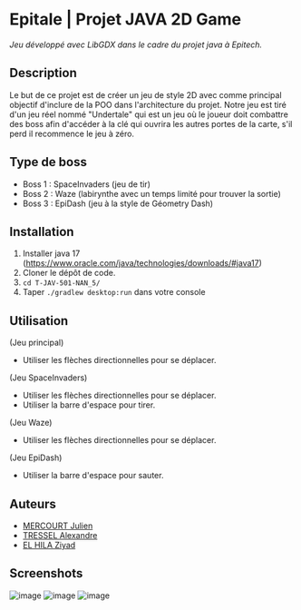 # Epitale | Projet JAVA 2D Game
_Jeu développé avec LibGDX dans le cadre du projet java à Epitech._

## Description

Le but de ce projet est de créer un jeu de style 2D avec comme principal objectif d'inclure de la POO dans l'architecture du projet. Notre jeu est tiré d'un jeu réel nommé "Undertale" qui est un jeu où le joueur doit combattre des boss afin d'accéder à la clé qui ouvrira les autres portes de la carte, s'il perd il recommence le jeu à zéro.

## Type de boss

- Boss 1 : SpaceInvaders (jeu de tir)
- Boss 2 : Waze (labirynthe avec un temps limité pour trouver la sortie)
- Boss 3 : EpiDash (jeu à la style de Géometry Dash)

## Installation

1. Installer java 17 (https://www.oracle.com/java/technologies/downloads/#java17)
2. Cloner le dépôt de code.
3. ```cd T-JAV-501-NAN_5/```
4. Taper ```./gradlew desktop:run``` dans votre console

## Utilisation

(Jeu principal)
- Utiliser les flèches directionnelles pour se déplacer.

(Jeu SpaceInvaders)
- Utiliser les flèches directionnelles pour se déplacer.
- Utiliser la barre d'espace pour tirer.

(Jeu Waze)
- Utiliser les flèches directionnelles pour se déplacer.

(Jeu EpiDash)
- Utiliser la barre d'espace pour sauter.

## Auteurs

- [MERCOURT Julien](https://github.com/JuMercourt)
- [TRESSEL Alexandre](https://github.com/PikPakPik)
- [EL HILA Ziyad](https://github.com/Ziyad-El-Hila)

## Screenshots

![image](https://i.imgur.com/XXLOmRF.png)
![image](https://i.imgur.com/vwNtkOd.png)
![image](https://i.imgur.com/PXQVaCQ.png)
